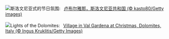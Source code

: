 ![](https://www.bing.com/th?id=OHR.LjubljanaLights_ZH-CN3179297953_UHD.jpg&w=1000)斯洛文尼亚式的节日氛围:&nbsp;&ensp;[卢布尔雅那，斯洛文尼亚共和国 (© kasto80/Getty images)](https://www.bing.com/th?id=OHR.LjubljanaLights_ZH-CN3179297953_UHD.jpg)
<br><br/>
![](https://www.bing.com/th?id=OHR.ValGardenaItaly_EN-US8887980856_UHD.jpg&w=1000)Lights of the Dolomites:&nbsp;&ensp;[Village in Val Gardena at Christmas, Dolomites, Italy (© Ingus Kruklitis/Getty Images)](https://www.bing.com/th?id=OHR.ValGardenaItaly_EN-US8887980856_UHD.jpg)
<br><br/>
